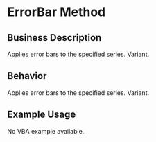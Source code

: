 # ErrorBar Method

## Business Description
Applies error bars to the specified series. Variant.

## Behavior
Applies error bars to the specified series. Variant.

## Example Usage
No VBA example available.